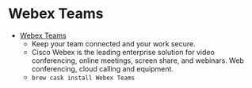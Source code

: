 # Webex Teams
- [Webex Teams](https://www.webex.com/)
  -  Keep your team connected and your work secure.
  - Cisco Webex is the leading enterprise solution for video conferencing, online meetings, screen share, and webinars. Web conferencing, cloud calling and equipment.
  - `brew cask install Webex Teams`
